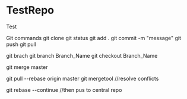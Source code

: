 # TestRepo
Test

Git commands
git clone <repo link>
git status
git add . 
git commit -m "message"
git push
git pull

git brach
git branch Branch_Name
git checkout Branch_Name

git merge master

git pull --rebase origin master 
git mergetool
//resolve conflicts

git rebase --continue
//then pus to central repo


